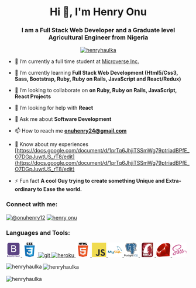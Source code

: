 <h1 align="center">Hi 👋, I'm Henry Onu</h1>
<h3 align="center">I am a Full Stack Web Developer and a Graduate level Agricultural Engineer from Nigeria</h3>

<p align="center"> <a href="https://github.com/ryo-ma/github-profile-trophy"><img src="https://github-profile-trophy.vercel.app/?username=henryhaulka" alt="henryhaulka" margin="10px" /></a> </p>

- 🔭 I’m currently a full time student at [Microverse Inc.](https://www.microverse.org/)

- 🌱 I’m currently learning **Full Stack Web Development (Html5/Css3, Sass, Bootstrap, Ruby, Ruby on Rails, JavaScript and React/Redux)**

- 👯 I’m looking to collaborate on **on Ruby, Ruby on Rails, JavaScript, React Projects**

- 🤝 I’m looking for help with **React**

- 💬 Ask me about **Software Development**

- 📫 How to reach me **onuhenry24@gmail.com**

- 📄 Know about my experiences [https://docs.google.com/document/d/1prTq6JhjiTSSmWg79ptriadBPfE_O7DGpJuwtUS_rT8/edit](https://docs.google.com/document/d/1prTq6JhjiTSSmWg79ptriadBPfE_O7DGpJuwtUS_rT8/edit)

- ⚡ Fun fact **A cool Guy trying to create something Unique and Extra-ordinary to Ease the world.**

<h3 align="left">Connect with me:</h3>
<p align="left">
<a href="https://twitter.com/@onuhenry12" target="blank"><img align="center" src="https://raw.githubusercontent.com/rahuldkjain/github-profile-readme-generator/master/src/images/icons/Social/twitter.svg" alt="@onuhenry12" height="30" width="40" /></a>
<a href="https://linkedin.com/in/henry onu" target="blank"><img align="center" src="https://raw.githubusercontent.com/rahuldkjain/github-profile-readme-generator/master/src/images/icons/Social/linked-in-alt.svg" alt="henry onu" height="30" width="40" /></a>
</p>

<h3 align="left">Languages and Tools:</h3>
<p align="left"> <a href="https://getbootstrap.com" target="_blank"> <img src="https://raw.githubusercontent.com/devicons/devicon/master/icons/bootstrap/bootstrap-plain-wordmark.svg" alt="bootstrap" width="40" height="40"/> </a> <a href="https://www.w3schools.com/css/" target="_blank"> <img src="https://raw.githubusercontent.com/devicons/devicon/master/icons/css3/css3-original-wordmark.svg" alt="css3" width="40" height="40"/> </a> <a href="https://git-scm.com/" target="_blank"> <img src="https://www.vectorlogo.zone/logos/git-scm/git-scm-icon.svg" alt="git" width="40" height="40"/> </a> <a href="https://heroku.com" target="_blank"> <img src="https://www.vectorlogo.zone/logos/heroku/heroku-icon.svg" alt="heroku" width="40" height="40"/> </a> <a href="https://www.w3.org/html/" target="_blank"> <img src="https://raw.githubusercontent.com/devicons/devicon/master/icons/html5/html5-original-wordmark.svg" alt="html5" width="40" height="40"/> </a> <a href="https://developer.mozilla.org/en-US/docs/Web/JavaScript" target="_blank"> <img src="https://raw.githubusercontent.com/devicons/devicon/master/icons/javascript/javascript-original.svg" alt="javascript" width="40" height="40"/> </a> <a href="https://www.mysql.com/" target="_blank"> <img src="https://raw.githubusercontent.com/devicons/devicon/master/icons/mysql/mysql-original-wordmark.svg" alt="mysql" width="40" height="40"/> </a> <a href="https://www.postgresql.org" target="_blank"> <img src="https://raw.githubusercontent.com/devicons/devicon/master/icons/postgresql/postgresql-original-wordmark.svg" alt="postgresql" width="40" height="40"/> </a> <a href="https://rubyonrails.org" target="_blank"> <img src="https://raw.githubusercontent.com/devicons/devicon/master/icons/rails/rails-original-wordmark.svg" alt="rails" width="40" height="40"/> </a> <a href="https://www.ruby-lang.org/en/" target="_blank"> <img src="https://raw.githubusercontent.com/devicons/devicon/master/icons/ruby/ruby-original.svg" alt="ruby" width="40" height="40"/> </a> <a href="https://sass-lang.com" target="_blank"> <img src="https://raw.githubusercontent.com/devicons/devicon/master/icons/sass/sass-original.svg" alt="sass" width="40" height="40"/> </a> </p>

<p><img align="left" src="https://github-readme-stats.vercel.app/api/top-langs?username=henryhaulka&show_icons=true&locale=en&layout=compact" alt="henryhaulka" /></p>

<p>&nbsp;<img align="center" src="https://github-readme-stats.vercel.app/api?username=henryhaulka&show_icons=true&locale=en" alt="henryhaulka" /></p>

<p><img align="center" src="https://github-readme-streak-stats.herokuapp.com/?user=henryhaulka&" alt="henryhaulka" /></p>
